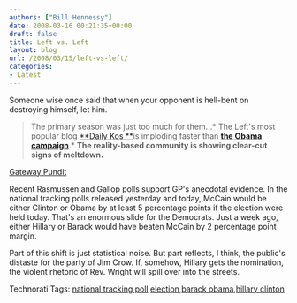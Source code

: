 ```yaml
---
authors: ["Bill Hennessy"]
date: 2008-03-16 00:21:35+00:00
draft: false
title: Left vs. Left
layout: blog
url: /2008/03/15/left-vs-left/
categories:
- Latest
---
```


Someone wise once said that when your opponent is hell-bent on destroying himself, let him. 

 

>   
> 
> The primary season was just too much for them...*
The Left's most popular blog [**Daily Kos **](https://www.dailykos.com/story/2008/3/14/20827/4727/132/476843)is imploding faster than [**the Obama campaign**](https://gatewaypundit.blogspot.com/2008/03/more-hate-speech-new-video-of-obamas.html).*
**The reality-based community is showing clear-cut signs of meltdown.**
> 
> 

 

[Gateway Pundit](https://gatewaypundit.blogspot.com)

 

 

Recent Rasmussen and Gallop polls support GP's anecdotal evidence. In the national tracking polls released yesterday and today, McCain would be either Clinton or Obama by at least 5 percentage points if the election were held today. That's an enormous slide for the Democrats. Just a week ago, either Hillary or Barack would have beaten McCain by 2 percentage point margin.

 

Part of this shift is just statistical noise. But part reflects, I think, the public's distaste for the party of Jim Crow. If, somehow, Hillary gets the nomination, the violent rhetoric of Rev. Wright will spill over into the streets.

 

 

Technorati Tags: [national tracking poll](https://technorati.com/tags/national%20tracking%20poll),[election](https://technorati.com/tags/election),[barack obama](https://technorati.com/tags/barack%20obama),[hillary clinton](https://technorati.com/tags/hillary%20clinton)
